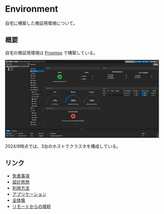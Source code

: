 # Environment
自宅に構築した検証用環境について。

## 概要
自宅の検証用環境は [Proxmox](https://www.proxmox.com/en/) で構築している。

![](image/01_proxmox.png)

2024/8時点では、3台のホストでクラスタを構成している。

## リンク
- [免責事項](policy/)
- [設計思想](Philosophy/)
- [利用方法](Usage/)
- [アプリケーション](Application/)
- [全体像](overview/)
- [リモートからの接続](remote/)
